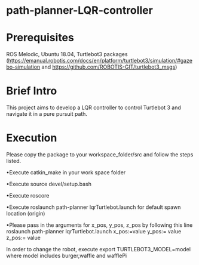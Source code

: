 # path-planner-LQR-controller

# Prerequisites
ROS Melodic, Ubuntu 18.04, Turtlebot3 packages (https://emanual.robotis.com/docs/en/platform/turtlebot3/simulation/#gazebo-simulation and 
https://github.com/ROBOTIS-GIT/turtlebot3_msgs)

# Brief Intro

This project aims to develop a LQR controller to control Turtlebot 3 and navigate it in a pure pursuit path.

# Execution
Please copy the package to your workspace_folder/src and follow the steps listed.

•Execute catkin_make in your work space folder

•Execute source devel/setup.bash

•Execute roscore

•Execute roslaunch path-planner lqrTurtlebot.launch for default spawn location (origin)

•Please pass in the arguments for x_pos, y_pos, z_pos by following this line 
roslaunch path-planner lqrTurtlebot.launch x_pos:=value y_pos:= value z_pos:= value

In order to change the robot, execute export TURTLEBOT3_MODEL=model where model includes burger,waffle and wafflePi
